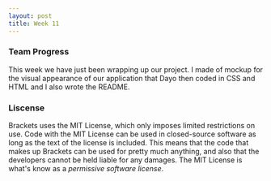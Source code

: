 ```yaml
--- 
layout: post 
title: Week 11
---
```


### Team Progress
This week we have just been wrapping up our project. I made of mockup for the visual appearance of our application that Dayo then coded in CSS and HTML and I also wrote the README. 

### Liscense
Brackets uses the MIT License, which  only imposes limited restrictions on use. Code with the MIT License can be used in closed-source software as long as the text of the license is included. This means that the code that makes up Brackets can be used for pretty much anything, and also that the developers cannot be held liable for any damages. The MIT License is what's know as a *permissive software license*.
